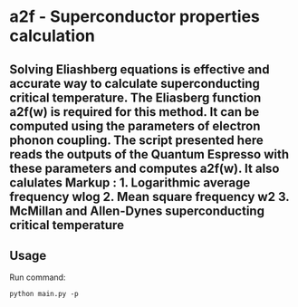 # a2f - Superconductor properties calculation
Solving Eliashberg equations is effective and accurate way to calculate superconducting critical temperature. The Eliasberg function a2f(w) is required for this method. It can be computed using the parameters of electron phonon coupling. The script presented here reads the outputs of the Quantum Espresso with these parameters and computes a2f(w). It also calulates 
Markup : 1. Logarithmic average frequency wlog
          2. Mean square frequency w2
          3. McMillan and Allen-Dynes superconducting critical temperature
---
## Usage
Run command:
```
python main.py -p 
```
